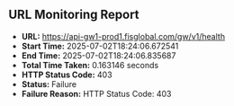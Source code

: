 ## URL Monitoring Report

- **URL:** https://api-gw1-prod1.fisglobal.com/gw/v1/health
- **Start Time:** 2025-07-02T18:24:06.672541
- **End Time:** 2025-07-02T18:24:06.835687
- **Total Time Taken:** 0.163146 seconds
- **HTTP Status Code:** 403
- **Status:** Failure
- **Failure Reason:** HTTP Status Code: 403
